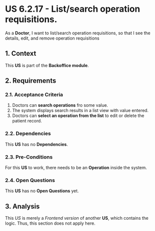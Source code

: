 # US 6.2.17 - List/search operation requisitions.

As a **Doctor**, I want to list/search operation requisitions, so that I see the details, edit, and remove operation requisitions


## 1. Context

This **US** is part of the **Backoffice module**.

## 2. Requirements

### 2.1. Acceptance Criteria

1. Doctors can **search operations** fro some value.
2. The system displays search results in a list view with value entered.
3. Doctors can **select an operation from the list** to edit or delete the patient record.

### 2.2. Dependencies

This **US** has no **Dependencies**.

### 2.3. Pre-Conditions

For this **US** to work, there needs to be an **Operation** inside the system.

### 2.4. Open Questions

This **US** has no **Open Questions** yet.

## 3. Analysis

This *US* is merely a *Frontend version* of another **US**, which contains the logic. Thus, this section does not apply here.

